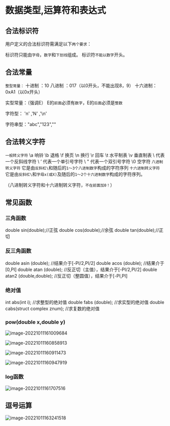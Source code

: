 # 数据类型,运算符和表达式

## 合法标识符



用户定义的合法标识符需满足以下`两个要求`：

标识符只能由`字母`，`数字`和`下划线`组成。
标识符`不能以数字`开头。

##  合法常量

`整型常量：`
十进制 ：10
八进制 ：017（以0开头，不能出现8，9）
十六进制：0xA1（以0x开头）

实型常量：（强调E）
E的`前面`必须有`数字`，E的`后面`必须是`整数`

字符型： 'n' ,'N' ,'\n'

字符串型："abc","123",""

## 合法转义字符

`一般转义字符`
\a 响铃
\b 退格
\f 换页
\n 换行
\r 回车
\t 水平制表
\v 垂直制表
\ 代表一个反斜线字符
\ ’ 代表一个单引号字符
 \ " 代表一个双引号字符
\0 空字符
`八进制转义字符`
它是由`反斜杠\`和随后的`1～3个八进制数字`构成的字符序列
`十六进制转义字符`
它是由`反斜杠\`和`字母x(或X)`及随后的`1～2个十六进制数字`构成的字符序列。

（八进制转义字符和十六进制转义字符，`不在前面加0！`）


## 常见函数

### 三角函数

double sin(double);//正弦
double cos(double);//余弦
double tan(double);//正切

### 反三角函数

double asin (double); //结果介于[-PI/2,PI/2]
double acos (double); //结果介于[0,PI]
double atan (double); //反正切（主值），结果介于[-PI/2,PI/2]
double atan2 (double,double); //反正切（整圆值），结果介于[-PI,PI]

### 绝对值

int abs(int i); //求整型的绝对值
double fabs (double); //求实型的绝对值
double cabs(struct complex znum); //求复数的绝对值

### pow(double x,double y)

![image-20221011161009684](D:\ALQF\Typora图片\image-20221011161009684.png)

![image-20221011160858913](D:\ALQF\Typora图片\image-20221011160858913.png)

![image-20221011160911473](D:\ALQF\Typora图片\image-20221011160911473.png)

![image-20221011160947919](D:\ALQF\Typora图片\image-20221011160947919.png)

### log函数

![image-20221011161707516](D:\ALQF\Typora图片\image-20221011161707516.png)

## 逗号运算

![image-20221011163241518](D:\ALQF\Typora图片\image-20221011163241518.png)